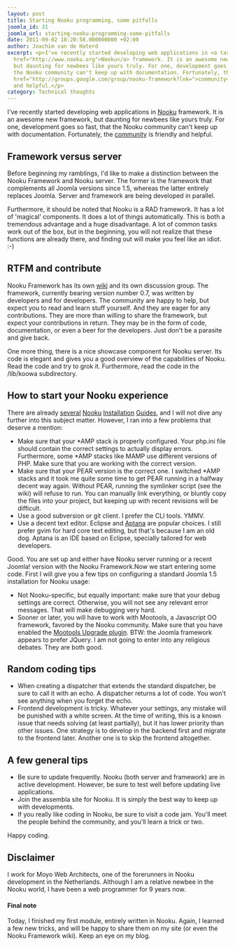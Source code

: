 ```yaml
---
layout: post
title: Starting Nooku programming, some pitfalls
joomla_id: 31
joomla_url: starting-nooku-programming-some-pitfalls
date: 2011-09-02 18:20:58.000000000 +02:00
author: Joachim van de Haterd
excerpt: <p>I've recently started developing web applications in <a target="_blank"
  href="http://www.nooku.org">Nooku</a> framework. It is an awesome new framework,
  but daunting for newbees like yours truly. For one, development goes so fast, that
  the Nooku community can't keep up with documentation. Fortunately, the <a target="_blank"
  href="http://groups.google.com/group/nooku-framework?lnk=">community</a> is friendly
  and helpful.</p>
category: Technical thoughts
---
```

<p>I've recently started developing web applications in <a target="_blank" href="http://www.nooku.org">Nooku</a> framework. It is an awesome new framework, but daunting for newbees like yours truly. For one, development goes so fast, that the Nooku community can't keep up with documentation. Fortunately, the <a target="_blank" href="http://groups.google.com/group/nooku-framework?lnk=">community</a> is friendly and helpful.</p>

<h2>Framework versus server</h2>

<p>Before beginning my ramblings, I'd like to make a distinction between the Nooku Framework and Nooku server. The former is the framework that complements all Joomla versions since 1.5, whereas the latter entirely replaces Joomla. Server and framework are being developed in parallel.</p>

<p>Furthermore, it should be noted that Nooku is a RAD framework. It has a lot of 'magical' components. It does a lot of things automatically. This is both a tremendous advantage and a huge disadvantage. A lot of common tasks work out of the box, but in the beginning, you will not realize that these functions are already there, and finding out will make you feel like an idiot. :-)</p>

<h2>RTFM and contribute</h2>

<p>Nooku Framework has its own <a target="_blank" href="https://nooku.assembla.com/spaces/nooku-framework/wiki">wiki</a> and its own discussion group. The framework, currently bearing version number 0.7, was written by developers and for developers. The community are happy to help, but expect you to read and learn stuff yourself. And they are eager for any contributions. They are more than willing to share the framework, but expect your contributions in return. They may be in the form of code, documentation, or even a beer for the developers. Just don't be a parasite and give back.</p>

<p>One more thing, there is a nice showcase component for Nooku server. Its code is elegant and gives you a good overview of the capabilities of Nooku. Read the code and try to grok it. Furthermore, read the code in the /lib/koowa subdirectory.</p>

<h2>How to start your Nooku experience</h2>

<p>There are already <a target="_blank" href="https://nooku.assembla.com/spaces/nooku-framework/wiki/Installation">several</a> <a target="_blank" href="http://blog.bedre.no/nooku/tutorials/installing-nooku-framework-with-the-symlinker/">Nooku</a> <a target="_blank" href="http://israelcanasa.com/post/1119166074/installing-nooku">Installation</a> <a target="_blank" href="https://nooku.assembla.com/spaces/nooku-framework/wiki/Installation">Guides</a>, and I will not dive any further into this subject matter. However, I ran into a few problems that deserve a mention:</p>

<ul class="bullets">
	<li>Make sure that your *AMP stack is properly configured. Your php.ini file should contain the correct settings to actually display errors. Furthermore, some *AMP stacks like MAMP use different versions of PHP. Make sure that you are working with the correct version.</li>
	<li>Make sure that your PEAR version is the correct one. I switched *AMP stacks and it took me quite some time to get PEAR running in a halfway decent way again. Without PEAR, running the symlinker script (see the wiki) will refuse to run. You can manually link everything, or bluntly copy the files into your project, but keeping up with recent revisions will be difficult.</li>
	<li>Use a good subversion or git client. I prefer the CLI tools. YMMV.</li>
	<li>Use a decent text editor. Eclipse and <a target="_blank" href="http://aptana.com/">Aptana</a> are popular choices. I still prefer gvim for hard core text editing, but that's because I am an old dog. Aptana is an IDE based on Eclipse, specially tailored for web developers.</li>
</ul>

<p>Good. You are set up and either have Nooku server running or a recent Joomla! version with the Nooku Framework.Now we start entering some code. First I will give you a few tips on configuring a standard Joomla 1.5 installation for Nooku usage:</p>

<ul class="bullets">
	<li>Not Nooku-specific, but equally important: make sure that your debug settings are correct. Otherwise, you will not see any relevant error messages. That will make debugging very hard.</li>
	<li>Sooner or later, you will have to work with Mootools, a Javascript OO framework, favored by the Nooku community. Make sure that you have enabled the <a target="_self" href="http://docs.joomla.org/What_is_the_Mootools_1.2.4_upgrade_plugin">Mootools Upgrade plugin</a>. BTW: the Joomla framework appears to prefer JQuery. I am not going to enter into any religious debates. They are both good.</li>
</ul>

<h2>Random coding tips</h2>

<ul class="bullets">
	<li>When creating a dispatcher that extends the standard dispatcher, be sure to call it with an echo. A dispatcher returns a lot of code. You won't see anything when you forget the echo.</li>
	<li>Frontend development is tricky. Whatever your settings, any mistake will be punished with a white screen. At the time of writing, this is a known issue that needs solving (at least partially), but it has lower priority than other issues. One strategy is to develop in the backend first and migrate to the frontend later. Another one is to skip the frontend altogether.</li>
</ul>

<h2>A few general tips</h2>

<ul class="bullets">
	<li>Be sure to update frequently. Nooku (both server and framework) are in active development. However, be sure to test well before updating live applications.</li>
	<li>Join the assembla site for Nooku. It is simply the best way to keep up with developments.</li>
	<li>If you really like coding in Nooku, be sure to visit a code jam. You'll meet the people behind the community, and you'll learn a trick or two.</li>
</ul>

<p>Happy coding.</p>

<h2>Disclaimer</h2>

<p>I work for Moyo Web Architects, one of the forerunners in Nooku development in the Netherlands. Although I am a relative newbee in the Nooku world, I have been a web programmer for 9 years now.</p>

<h4>Final note</h4>

<p>Today, I finished my first module, entirely written in Nooku. Again, I learned a few new tricks, and will be happy to share them on my site (or even the Nooku Framework wiki). Keep an eye on my blog.</p>
